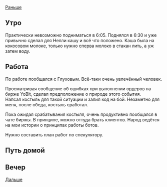 [Раньше](2021.01.19.md)  
## Утро
Практически невозможно подниматься в 6:05. Поднялся в 6:30 и уже привычно сделал для Нелли кашу и всё что положено. Каша была на кокосовом молоке, только нужно сперва молоко в стакан лить, а уж затем воду.
## Работа
По работе пообщался с Глуховым. Всё-таки очень увлечённый человек.

Просматривая сообщение об ошибках при выполнении ордеров на бирже YoBit, сделал предположение о природе этого события.  
Напсал костыль для такой ситуации и залил код на бой. Незаметно для меня, после обеда, костыль сработал.

Пока ожидал срабатывания костыля, очень продуктивно пообщался в чате биржы. В принципе, можно оттуда брать клиентов. Народ ведётся на мои истории о принципах работы ботов.

Нужно составить план работ по спекулятору.
## Путь домой
## Вечер
[Дальше](2021.01.21.md)
